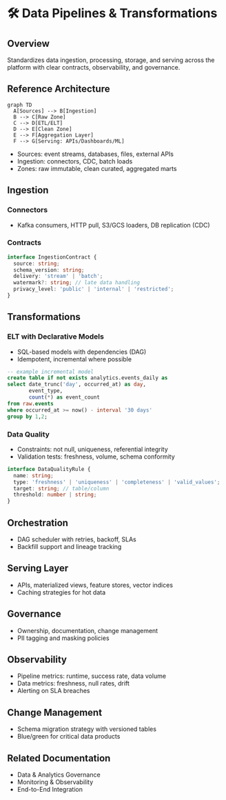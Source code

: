 # 🛠️ Data Pipelines & Transformations

## Overview

Standardizes data ingestion, processing, storage, and serving across the platform with clear contracts, observability, and governance.

## Reference Architecture

```mermaid
graph TD
  A[Sources] --> B[Ingestion]
  B --> C[Raw Zone]
  C --> D[ETL/ELT]
  D --> E[Clean Zone]
  E --> F[Aggregation Layer]
  F --> G[Serving: APIs/Dashboards/ML]
```

- Sources: event streams, databases, files, external APIs
- Ingestion: connectors, CDC, batch loads
- Zones: raw immutable, clean curated, aggregated marts

## Ingestion

### Connectors
- Kafka consumers, HTTP pull, S3/GCS loaders, DB replication (CDC)

### Contracts
```typescript
interface IngestionContract {
  source: string;
  schema_version: string;
  delivery: 'stream' | 'batch';
  watermark?: string; // late data handling
  privacy_level: 'public' | 'internal' | 'restricted';
}
```

## Transformations

### ELT with Declarative Models

- SQL-based models with dependencies (DAG)
- Idempotent, incremental where possible

```sql
-- example incremental model
create table if not exists analytics.events_daily as
select date_trunc('day', occurred_at) as day,
       event_type,
       count(*) as event_count
from raw.events
where occurred_at >= now() - interval '30 days'
group by 1,2;
```

### Data Quality

- Constraints: not null, uniqueness, referential integrity
- Validation tests: freshness, volume, schema conformity

```typescript
interface DataQualityRule {
  name: string;
  type: 'freshness' | 'uniqueness' | 'completeness' | 'valid_values';
  target: string; // table/column
  threshold: number | string;
}
```

## Orchestration

- DAG scheduler with retries, backoff, SLAs
- Backfill support and lineage tracking

## Serving Layer

- APIs, materialized views, feature stores, vector indices
- Caching strategies for hot data

## Governance

- Ownership, documentation, change management
- PII tagging and masking policies

## Observability

- Pipeline metrics: runtime, success rate, data volume
- Data metrics: freshness, null rates, drift
- Alerting on SLA breaches

## Change Management

- Schema migration strategy with versioned tables
- Blue/green for critical data products

## Related Documentation

- Data & Analytics Governance
- Monitoring & Observability
- End-to-End Integration
